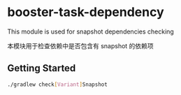 # booster-task-dependency

This module is used for snapshot dependencies checking

本模块用于检查依赖中是否包含有 snapshot 的依赖项

## Getting Started

```bash
./gradlew check[Variant]Snapshot
```

